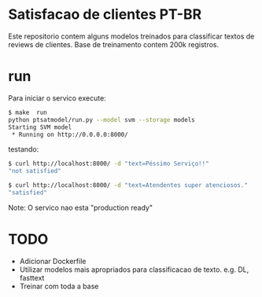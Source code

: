 # Satisfacao de clientes PT-BR
Este repositorio contem alguns modelos treinados para classificar textos de reviews de clientes. Base de treinamento contem 200k registros. 

# run

Para iniciar o servico execute:

```bash
$ make  run
python ptsatmodel/run.py --model svm --storage models
Starting SVM model
 * Running on http://0.0.0.0:8000/
```

testando:

```bash
$ curl http://localhost:8000/ -d "text=Péssimo Serviço!!"
"not satisfied"

$ curl http://localhost:8000/ -d "text=Atendentes super atenciosos."
"satisfied"
```

<aside class="notice">
Note: O servico nao esta "production ready"
</aside>


 # TODO
 - Adicionar Dockerfile
 - Utilizar modelos mais apropriados para classificacao de texto. e.g. DL, fasttext
 - Treinar com toda a base
 
 
